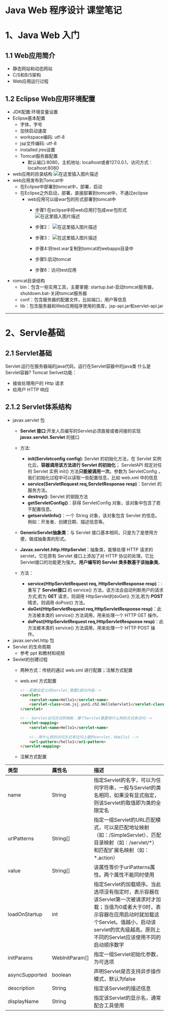 # Java Web 程序设计 课堂笔记

# 1、Java Web 入门
## 1.1 Web应用简介

 - 静态网站和动态网站
 - C/S和B/S架构
 - Web应用运行过程


## 1.2 Eclipse Web应用环境配置
 - JDK配置:环境变量设置
 - Eclipse基本配置
	 - 字体，字号
	 - 加快启动速度
	 -  workspace编码: utf-8
	 - jsp文件编码: utf-8
	 - installed jres设置
	 - Tomcat服务器配置
		 - 默认端口:8080，主机地址: localhost或者127.0.0.1，访问方式：localhost:8080
 - web应用的目录结构
![在这里插入图片描述](https://img-blog.csdnimg.cn/20200828232546844.png?x-oss-process=image/watermark,type_ZmFuZ3poZW5naGVpdGk,shadow_10,text_aHR0cHM6Ly9ibG9nLmNzZG4ubmV0L3dlaXhpbl80NDM0MDEyOQ==,size_16,color_FFFFFF,t_70)
 - web应用发布到Tomcat中
	 - 在Eclipse中部署到tomcat中，部署，启动
	 - 在Eclipse之外启动，部署，直接部署到tomcat中，不通过eclipse
		 - web应用可以级war包的形式部署到tomcat中
			 - 步骤1∶在eclipse中将web应用打包成war包形式
![在这里插入图片描述](https://img-blog.csdnimg.cn/20200828232917634.png?x-oss-process=image/watermark,type_ZmFuZ3poZW5naGVpdGk,shadow_10,text_aHR0cHM6Ly9ibG9nLmNzZG4ubmV0L3dlaXhpbl80NDM0MDEyOQ==,size_16,color_FFFFFF,t_70)
			 - 步骤2：
			  ![在这里插入图片描述](https://img-blog.csdnimg.cn/202008282331127.png?x-oss-process=image/watermark,type_ZmFuZ3poZW5naGVpdGk,shadow_10,text_aHR0cHM6Ly9ibG9nLmNzZG4ubmV0L3dlaXhpbl80NDM0MDEyOQ==,size_16,color_FFFFFF,t_70)

			 - 步骤3：
![在这里插入图片描述](https://img-blog.csdnimg.cn/20200828233320230.png?x-oss-process=image/watermark,type_ZmFuZ3poZW5naGVpdGk,shadow_10,text_aHR0cHM6Ly9ibG9nLmNzZG4ubmV0L3dlaXhpbl80NDM0MDEyOQ==,size_16,color_FFFFFF,t_70)
			 - 步骤4∶将test.war复制到tomcat的webapps目录中
			 - 步骤5∶启动tomcat
			 - 步骤6：访问test应用
 - romcat目录结构
	 - bin：包含一些实用工具，主要掌握: startup.bat-启动tomcat服务器，shutdown.bat-关闭tomcat服务器
	 - conf：包含服务器的配置文件，比如端口，用户等信息
	 - lib：包含服务器和Web应用程序使用的类库，jsp-api.jar和servlet-api.jar

---
# 2、Servle基础
## 2.1 Servlet基础

Servlet:运行在服务器端的java代码，运行在Servlet容器中的java类
什么是Servlet容器? Tomcat
Serlvet功能：
 - 接收处理用户的 Http 请求
 - 给用户 HTTP 响应

## 2.1.2 Servlet体系结构
 - javax.servlet 包
	 - **Servlet 接口**:开发人员编写的Servlet必须直接或者间接的实现 **javax.servlet.Servlet** 的接口
	 - 方法:
		 - **init(Servletconfig config)**: Servlet 的初始化方法，在 Servlet 实例化后，**容器调用该方法进行 Servlet 的初始化**； ServletAPI 规定对任何 Servlet 实例 init() 方法**只能被调用一次**。参数为 ServletConfig ，我们初始化过程中可以读取一些配置信息，比如 web.xml 中的信息
		 - **service(ServletRequest req,ServletResponse resp)**：Servlet 的服务方法。
		 - **destroy()**: Servlet 的销毁方法
		 - **getServletConfig()**：获得 ServletConfig 对象，该对象中包含了若干配置信息。
		 - **getservletInfo()**：一个 String 对象，该对象包含 Servlet 的信息。例如：开发者、创建日期、描述信息等。

	 - **GenericServlet抽象类**：与 Servlet 接口基本相同，只是为了是使用方便，做成抽象类的形式。
	 - **Javax.servlet.http.HttpServlet**：抽象类，能够处理 HTTP 请求的 servlet，它在原有 Servlet 接口上添加了对 HTTP 协议的处理，它比Servlet接口的功能更为强大。**用户编写的 Servlet 类多数基于该抽象类**。
	 - 方法：
		 - **service(HttpServletRequest req, HttpServletResponse resp)**：:重写了 **Servlet接口** 的 service() 方法，该方法会自动判断用户的请求方式;若为 **GET** 请求，则调用 HttpServlet的doGet() 方法;若为 **POST** 晴求，则调用 doPost() 方法。
		- **doGet(HttpServletRequest req,HttpServletResponse resp)**：此方法被本类的 service() 方法调用，用来处理一个 HTTP GET 操作。
		- **doPost(HttpServletRequest req,HttpServletResponse resp)**：此方法被本类的 service() 方法调用，用来处理一个 HTTP POST 操作。
 - javax.servlet.http 包
 - Servlet 的生命周期
	 - 参考 ppt 和教材和视频
 - Sevlet的创建过程
	 - 两种方式：传统的通过 web.xml 进行配置；注解方式配置
	 - web.xml 方式配置

		```html
		<!--配置自定义的Servlet,需要2部分内容-->
		<servlet>
			<servlet-name>Hello1</servlet-name>
			<servlet-class>com.jsj.yun1.ch2.HelloServlet1</servlet-class>
		</servlet>
		
		<!-- Servlet访问方式的映射﹔哪个Servlet需要用什么样的方式来访问-->
		<servlet-mapping>
			<servlet-name>Hello1</servlet-name>
			
			<!--用什么样的访问方式来访问上面的servlet，kHe1lo1 -->
			<url-pattern>/hello1</ur1-pattern>
		</servlet-mapping>
		```

	 - 注解方式配置

类型 | 属性名 | 描述
:-- | :-- | :--
name | String | 指定Servlet的名字，可以为任何字符串，一般与Servlet的类名相同，如果没有显式指定，则该Servlet的取值即为类的全限定名
urlPatterns | String[] | 指定一组Servlet的URL匹配模式，可以是匹配地址映射（如：/SimpleServlet）、匹配目录映射（如：/servlet/\*）和匹配扩展名映射（如：\*.action）
value | String[] | 该属性等价于urlPatterns属性。两个属性不能同时使用
loadOnStartup | int | 指定Servlet的加载顺序。当此选项没有指定时，表示容器在该Servlet第一次被请求时才加载；当值为0或者大于0时，表示容器在应用启动时就加载这个Servlet。值越小，启动该servlet的优先级越高。原则上不同的Servlet应该使用不同的启动顺序数字
initParams | WeblnitParam[] | 指定一组Servlet初始化参数，为可选项
asyncSupported | boolean | 声明Servlet是否支持异步操作模式，默认为false
description | String | 指定该Servlet的描述信息
displayName | String | 指定该Servlet的显示名，通常配合工具使用






